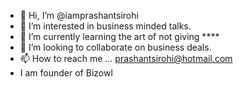 - 👋 Hi, I’m @iamprashantsirohi
- 👀 I’m interested in business minded talks.
- 🌱 I’m currently learning the art of not giving ****
- 💞️ I’m looking to collaborate on business deals.
- 📫 How to reach me ... prashantsirohi@hotmail.com
- I am founder of Bizowl

<!---
iamprashantsirohi/iamprashantsirohi is a ✨ special ✨ repository because its `README.md` (this file) appears on your GitHub profile.
You can click the Preview link to take a look at your changes.
--->
